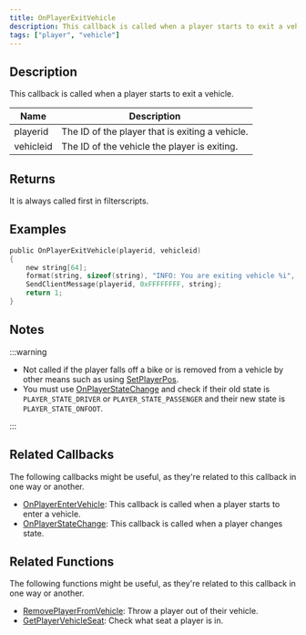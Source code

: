 ```yaml
---
title: OnPlayerExitVehicle
description: This callback is called when a player starts to exit a vehicle.
tags: ["player", "vehicle"]
---
```


## Description

This callback is called when a player starts to exit a vehicle.

| Name      | Description                                     |
| --------- | ----------------------------------------------- |
| playerid  | The ID of the player that is exiting a vehicle. |
| vehicleid | The ID of the vehicle the player is exiting.    |

## Returns

It is always called first in filterscripts.

## Examples

```c
public OnPlayerExitVehicle(playerid, vehicleid)
{
    new string[64];
    format(string, sizeof(string), "INFO: You are exiting vehicle %i", vehicleid);
    SendClientMessage(playerid, 0xFFFFFFFF, string);
    return 1;
}
```

## Notes

:::warning

- Not called if the player falls off a bike or is removed from a vehicle by other means such as using [SetPlayerPos](../functions/SetPlayerPos).
- You must use [OnPlayerStateChange](OnPlayerStateChange) and check if their old state is `PLAYER_STATE_DRIVER` or `PLAYER_STATE_PASSENGER` and their new state is `PLAYER_STATE_ONFOOT`.

:::

## Related Callbacks

The following callbacks might be useful, as they're related to this callback in one way or another.

- [OnPlayerEnterVehicle](OnPlayerEnterVehicle): This callback is called when a player starts to enter a vehicle.
- [OnPlayerStateChange](OnPlayerStateChange): This callback is called when a player changes state.

## Related Functions

The following functions might be useful, as they're related to this callback in one way or another.

- [RemovePlayerFromVehicle](../functions/RemovePlayerFromVehicle): Throw a player out of their vehicle.
- [GetPlayerVehicleSeat](../functions/GetPlayerVehicleSeat): Check what seat a player is in.

